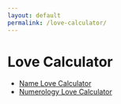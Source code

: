```yaml
---
layout: default
permalink: /love-calculator/
---
```


<h1>Love Calculator</h1>
<ul>
  <li><a href="/compatibility_calculator.html">Name Love Calculator</a></li>
  <li><a href="/numerology.html">Numerology Love Calculator</a></li>